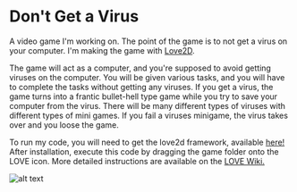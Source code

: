 # Don't Get a Virus
A video game I'm working on. The point of the game is to not get a virus on your computer. I'm making the game with [Love2D](https://love2d.org/).

The game will act as a computer, and you're supposed to avoid getting viruses on the computer.
You will be given various tasks, and you will have to complete the tasks without getting any viruses.
If you get a virus, the game turns into a frantic bullet-hell type game while you try to save your computer from the virus.
There will be many different types of viruses with different types of mini games.
If you fail a viruses minigame, the virus takes over and you loose the game.

To run my code, you will need to get the love2d framework, available [here!](https://love2d.org/) After installation, execute this code by dragging the game folder onto the LOVE icon. More detailed instructions are available on the [LOVE Wiki.](https://love2d.org/wiki/Getting_Started)

![alt text](https://i.imgur.com/MVQFGPq.png "A Screenshot of the game so far.")

